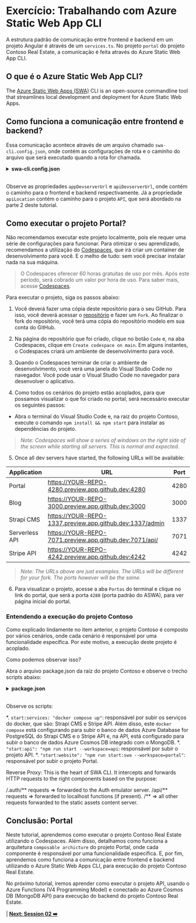 # Exercício: Trabalhando com Azure Static Web App CLI

A estrutura padrão de comunicação entre frontend e backend em um projeto Angular é através de um `services.ts`. No projeto `portal` do projeto Contoso Real Estate, a comunicação é feita através do Azure Static Web App CLI.

## O que é o Azure Static Web App CLI?

The [Azure Static Web Apps (SWA)](https://github.com/Azure/static-web-apps-cli) CLI is an open-source commandline tool that streamlines local development and deployment for Azure Static Web Apps.

## Como funciona a comunicação entre frontend e backend?

Essa comunicação acontece através de um arquivo chamado `swa-cli.config.json`, onde contém as configurações de rota e o caminho do arquivo que será executado quando a rota for chamada.

<details><summary><b>swa-cli.config.json</b></summary>
<br/>

  ```json
    {
      "$schema": "https://aka.ms/azure/static-web-apps-cli/schema",
      "configurations": {
        "contoso-real-estate": {
          "appLocation": ".",
          "apiLocation": "../api",
          "outputLocation": "dist/contoso-app",
          "appBuildCommand": "npm run build",
          "apiBuildCommand": "npm run build",
          "run": "npm start",
          "appDevserverUrl": "http://localhost:4200",
          "apiDevserverUrl": "http://127.0.01:7071"
        }
      }
    }
  ```
</details>
<br/>

Observe as propriedades `appDevserverUrl` e `apiDevserverUrl`, onde contém o caminho para o frontend e backend respectivamente. Já a propriedade `apiLocation` contém o caminho para o projeto `API`, que será abordado na parte 2 deste tutorial.

## Como executar o projeto Portal?

Não recomendamos executar este projeto localmente, pois ele requer uma série de configurações para funcionar. Para otimizar o seu aprendizado, recomendamos a utilização do [Codespaces](https://github.com/features/codespaces), que irá criar um container de desenvolvimento para você. E o melho de tudo: sem você precisar instalar nada na sua máquina.

> O Codespaces oferecer 60 horas gratuitas de uso por mês. Após este período, será cobrado um valor por hora de uso. Para saber mais, acesse [Codespaces](https://github.com/features/codespaces).

Para executar o projeto, siga os passos abaixo:

1. Você deverá fazer uma cópia deste repositório para o seu GitHub. Para isso, você deverá acessar o [repositório](https://github.com/Azure-Samples/contoso-real-estate) e fazer um `Fork`. Ao finalizar o fork do repositório, você terá uma cópia do repositório modelo em sua conta do GitHub.

2. Na página do repositório que foi criado, clique no botão `Code` e, na aba Codespaces, clique em `Create codespace on main`. Em alguns instantes, o Codespaces criará um ambiente de desenvolvimento para você.

3. Quando o Codespaces terminar de criar o ambiente de desenvolvimento, você verá uma janela do Visual Studio Code no navegador. Você pode usar o Visual Studio Code no navegador para desenvolver o aplicativo.

4. Como todos os cenários do projeto estão acoplados, para que possamos visualizar o que foi criado no portal, será necessário executar os seguintes passos:
  - Abra o terminal do Visual Studio Code e, na raiz do projeto Contoso, execute o comando `npm install && npm start` para instalar as dependências do projeto.

  >*Note: Codespaces will show a series of windows on the right side of the screen while starting all servers. This is normal and expected.*

5. Once all dev servers have started, the following URLs will be available:

| Application    | URL                                                      | Port |
| -------------- | -------------------------------------------------------- | ---- |
| Portal         | https://YOUR-REPO-4280.preview.app.github.dev:4280       | 4280 |
| Blog           | https://YOUR-REPO-3000.preview.app.github.dev:3000       | 3000 |
| Strapi CMS     | https://YOUR-REPO-1337.preview.app.github.dev:1337/admin | 1337 |
| Serverless API | https://YOUR-REPO-7071.preview.app.github.dev:7071/api/  | 7071 |
| Stripe API     | https://YOUR-REPO-4242.preview.app.github.dev:4242       | 4242 |

> _Note: The URLs above are just examples. The URLs will be different for your fork. The ports however will be the same._

6. Para visualizar o projeto, acesse a aba `Portas` do terminal e clique no link do portal, que será a porta `4280` (porta padrão do ASWA), para ver página inicial do portal.

<!-- adicionar imagem do terminal com a lista de portas -->

### Entendendo a execução do projeto Contoso

Como explicado lindamente no item anterior, o projeto Contoso é composto por vários cenários, onde cada cenário é responsável por uma funcionalidade específica. Por este motivo, a execução deste projeto é acoplado.

Como podemos observar isso?

Abra o arquivo package.json da raiz do projeto Contoso e observe o trecho scripts abaixo:
<!-- ver como destacar as linhas 148+150 -->
<details><summary><b>package.json</b></summary><br/>

  ```json
    "scripts": {
      "start": "concurrently npm:start:* --kill-others",
      "start:services": "docker compose up",
      "start:api": "npm run start --workspace=api",
      "start:website": "npm run start:swa --workspace=portal",
      "test": "npm run test -ws --if-present",
      "build": "npm run build -ws --if-present",
      "format": "prettier --write .",
      "format:check": "prettier --check .",
      "lint": "npm run lint -ws --if-present",
      "lint:fix": "npm run lint:fix -ws --if-present",
      "clean": "rimraf \"packages/**/*.tsbuildinfo\"",
      "clean:install": "rimraf \"packages/**/node_modules\" \"node_modules\" && npm install"
    }
  ```
</details>
<br/>

Observe os scripts:

*. `start:services: "docker compose up"`: responsável por subir os serviços do docker, que são: Strapi CMS e Stripe API. Além disso, este `docker compose` está configurando para subir o banco de dados Azure Database for PostgreSQL do Strapi CMS e o Stripe API e, na API, está configurado para subir o banco de dados Azure Cosmos DB integrado com o MongoDB.
*. `"start:api": "npm run start --workspace=api`: responsável por subir o projeto API. 
*. `"start:website": "npm run start:swa --workspace=portal"`: responsável por subir o projeto Portal.

<!-- incluir a fotinha do SWA CLI -->

Reverse Proxy: This is the heart of SWA CLI. It intercepts and forwards HTTP requests to the right components based on the purpose:

/.auth/** requests => forwarded to the Auth emulator server.
/api/** requests => forwarded to localhost functions (if present).
/** => all other requests forwarded to the static assets content server.

<!-- https://azure.github.io/static-web-apps-cli/docs/intro/ -->

## Conclusão: Portal

Neste tutorial, aprendemos como executar o projeto Contoso Real Estate utilizando o Codespaces. Além disso, detalhamos como funciona a arquitetura `composable archicture` do projeto Portal, onde cada componente é responsável por uma funcionalidade específica. E, por fim, aprendemos como funciona a comunicação entre frontend e backend utilizando o Azure Static Web Apps CLI, para execução do projeto Contoso Real Estate.

No próximo tutorial, iremos aprender como executar o projeto API, usando o Azure Functions (V4 Programming Model) e conectado ao Azure Cosmos DB (MongoDB API) para execução do backend do projeto Contoso Real Estate.

| **[Next: Session 02 ➡️](./02-api.md)**